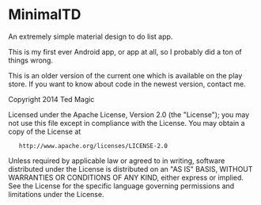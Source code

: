 MinimalTD
=========

An extremely simple material design to do list app.

This is my first ever Android app, or app at all, so I probably did a ton of things wrong.

This is an older version of the current one which is available on the play store.
If you want to know about code in the newest version, contact me.

Copyright 2014 Ted Magic

   Licensed under the Apache License, Version 2.0 (the "License");
   you may not use this file except in compliance with the License.
   You may obtain a copy of the License at

       http://www.apache.org/licenses/LICENSE-2.0

   Unless required by applicable law or agreed to in writing, software
   distributed under the License is distributed on an "AS IS" BASIS,
   WITHOUT WARRANTIES OR CONDITIONS OF ANY KIND, either express or implied.
   See the License for the specific language governing permissions and
   limitations under the License.
